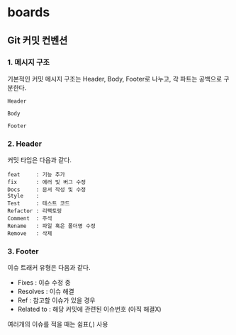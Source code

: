 # boards

## Git 커밋 컨벤션
### 1. 메시지 구조
기본적인 커밋 메시지 구조는 Header, Body, Footer로 나누고, 각 파트는 공백으로 구분한다.
```text
Header

Body

Footer
```

### 2. Header
커밋 타입은 다음과 같다.
```text
feat     : 기능 추가
fix      : 에러 및 버그 수정
Docs     : 문서 작성 및 수정
Style    : 
Test     : 테스트 코드
Refactor : 리팩토링
Comment  : 주석
Rename   : 파일 혹은 폴더명 수정
Remove   : 삭제 
```

### 3. Footer
이슈 트래커 유형은 다음과 같다.
- Fixes : 이슈 수정 중
- Resolves : 이슈 해결
- Ref : 참고할 이슈가 있을 경우
- Related to : 해당 커밋에 관련된 이슈번호 (아직 해결X)

여러개의 이슈를 적을 때는 쉼표(,) 사용



